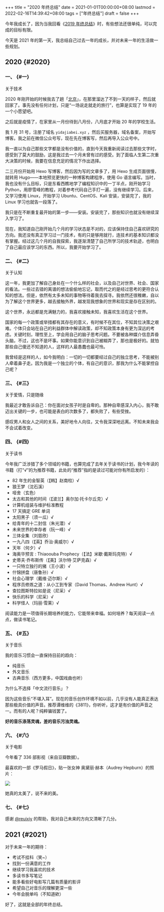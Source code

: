 +++
title = "2020 年终总结"
date = 2021-01-01T00:00:00+08:00
lastmod = 2022-02-16T14:39:42+08:00
tags = ["年终总结"]
draft = false
+++

今年我成长了，因为当我回看《[2019 年终总结](/posts/2019/)》时，有些想法还很单纯，可以完成的目标有限。

今天是 2021 年的第一天，我总结自己过去一年的成长，并对未来一年的生活做一些规划。


## 2020 {#2020}


### 一、 {#一}

关于技术

2020 年刚开始的时候我去了趟「[北京](/posts/first-time-in-beijing)」，在那里溜达了不到一天的样子，然后就回家了。事先没有任何计划，只是“一场说走就走的旅行”，也算是实现了 19 年的一个小愿望吧。

之后就是疫情了，在家里从一月份待到八月份，八月底才开始 20 年的学校生活。

我 1 月 31 号，注册了域名 `yidajiabei.xyz` ，然后买服务器，域名备案，开始写博客。我之前在微信公众号写，现在先在博客写，然后再导入公众号中。

我一直以为自己那些文字都是没有价值的，直到今天我重新阅读过去那些文字时，感受到了莫大的鼓励，这是我过去一个月未曾有过的感受。到了面临人生第二次重大决策的时候，我要在信息充足的情况下作出选择。

二三月份开始用 Hexo 写博客，然后因为写的文章多了，用 Hexo 生成页面很慢，就转用 Hugo——本地预览更快的一种博客构建程序，使用 Go 语言编写。当时，我也没有什么目标，只是东看西瞧地学了编程知识中的一丁半点，刚开始学习 Python，用廖雪峰的教程，对着参考代码自己手打一遍，没有继续学习。后来，又学习使用 Linux，开始学习 Ubuntu、CentOS、Kali 安装，安装完了，我的 Linux 学习也就告一段落了。

我只是在不断重复最开始的第一步——安装。安装完了，那些知识也就没有继续深入学习了。

现在，我知道自己刚开始几个月的学习状态是不对的，应该保持住自己喜欢研究的方向。我还没有真正学习过一门技术，有的只是够用就行，连技术的基本知识都没有掌握。经过这几个月的自我探索，我逐渐清楚了自己所学习的技术轨迹，也明白了自己最应该学习的东西。所以，我要开始学习了。


### 二、 {#二}

关于认知

这一年，我更加了解自己身处在一个什么样的社会，以及自己对世界、社会、国家的看法。一些过去错的离谱的想法偷偷地忘记，取而代之的是经过思考的更符合认知的想法。但是，依然有太多未知的事物等待着我去探寻。我依然还很稚嫩，自以为了解这个世界更多，越去接触外界，越发现我想象的世界和现实是存在区别的。

这个世界，永远都是充满魅力的，我喜欢接触未知，我喜欢生活在这个世界。

国家的每一个政策或举措都有其存在的意义，有时候不在其位，不知其位决策之艰难。个体只会站在自己的利益群体中解读政策，却不知政策本身有更为深远的考虑。关键时刻，理性至上，学会用自己的脑子思考问题。不要被各种媒介信息弄昏头脑，不过，这也不是坏事。如果你能意识到自己被糊弄了，那也是极好的。就怕那些自己傻还不知道的人，这样的人最愚蠢也最可怜。

我曾经是这样的人，如今我明白：一切的一切都要经过自己的独立思考，不能被别人牵着鼻子走。因为我是一个独立的个体，有自己的意识，那我为什么不能掌控自己呢？


### 三、 {#三}

关于爱情，只是随缘

我最近才敢告诉自己：你在面对女孩子时是自卑的。那种自卑感深入内心，我不敢迈出关键的一步，也可能是表白的次数多了，都失败了，有些受挫。

感叹男人和女人之间的关系，美好地令人向往，又令我深深地远离。不知未来我会不会试着改变。


### 四、 {#四}

关于读书

今年我广泛涉猎了多个领域的书籍，也算完成了去年关于读书的计划，我今年读的书籍（打“√”的为推荐书籍，此处的“推荐”指的是读过可能对你有所启发的）：

-   82 年生的金智英（【韩】赵南柱）√
-   狼王梦（沈石溪）
-   哑舍（玄色）
-   太古和其他的时间（【波兰】奥尔加·托卡尔丘克）√
-   计算机组装与维护标准教程
-   17 天搞定 GRE 单词
-   太阳黑子（须一瓜）√
-   给青年的十二封信（朱光潜）√
-   未来世界的幸存者（阮一峰）√
-   三体全集（刘慈欣）
-   一九八四（【英】乔治·奥威尔）√
-   天年（何夕）√
-   海奥华预言 : Thiaoouba Prophecy（【法】米歇·戴斯玛克特）√
-   史蒂夫·乔布斯传（【美】沃尔特·艾萨克森）√
-   一只特立独行的猪（王小波）√
-   什锦拼盘（唐鲁孙）√
-   社会心理学（戴维·迈尔斯）√
-   程序员修炼之道：从小工到专家（David Thomas、Andrew Hunt）√
-   查拉图斯特拉如是说（尼采）√
-   快乐的科学（尼采）√
-   科学怪人（玛丽·雪莱）√

阅读能力是一项值得长期培养的能力，它能带来幸福。如何培养？每天阅读一点点，做读书笔记。


### 五、 {#五}

关于音乐

我的音乐习惯会一直保持目前的趋向：

-   纯音乐
-   外文音乐
-   古典音乐（西方更多，中国戏曲也听）

为什么不选择「中文流行音乐」？

因为这些音乐“不堪入耳”。现在的音乐创作环境不如以前，几乎没有人能真正表达那些极具价值的声音。推荐谭维维的《3811》，你听听，这才是有价值的声音之一。而有的人呢？纯粹骗钱罢了。

**好的音乐涤荡灵魂，差的音乐污浊灵魂。**


### 六、 {#六}

关于电影

今年看了 336 部影视（来自豆瓣数据）。

最喜欢的一部《罗马假日》，贴一张女神 奥黛丽·赫本（Audrey Hepburn）的照片：

![](/audrey-hepburn.png "")

她真的太美了，说不来的美。


### 七、 {#七}

感谢 [@reuixiy](https://github.com/reuixiy) 的帮助，我对自己未来的方向又清晰了几分。


## 2021 {#2021}

对于未来一年的期待：

-   考试不挂科（笑~）
-   找到一份满意的工作
-   继续学习我喜欢的技术
-   多读书多写笔记
-   能多看些好电影写几篇有质量的影评
-   希望自己对音乐的理解更深一些
-   今年会脱单吗（不知道欸）

好了，这就是全部的年终总结。